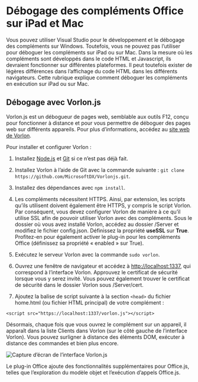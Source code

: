 
# Débogage des compléments Office sur iPad et Mac

Vous pouvez utiliser Visual Studio pour le développement et le débogage des compléments sur Windows. Toutefois, vous ne pouvez pas l’utiliser pour déboguer les compléments sur iPad ou sur Mac. Dans la mesure où les compléments sont développés dans le code HTML et Javascript, ils devraient fonctionner sur différentes plateformes. Il peut toutefois exister de légères différences dans l’affichage du code HTML dans les différents navigateurs. Cette rubrique explique comment déboguer les compléments en exécution sur iPad ou sur Mac. 

## Débogage avec Vorlon.js 

Vorlon.js est un débogueur de pages web, semblable aux outils F12, conçu pour fonctionner à distance et pour vous permettre de déboguer des pages web sur différents appareils. Pour plus d’informations, accédez au [site web de Vorlon](http://www.vorlonjs.com).  

Pour installer et configurer Vorlon : 

1.  Installez [Node.js](https://nodejs.org) et [Git](https://git-scm.com/) si ce n’est pas déjà fait. 

2.  Installez Vorlon à l’aide de Git avec la commande suivante : `git clone https://github.com/MicrosoftDX/Vorlonjs.git`.

3.  Installez des dépendances avec `npm install`.

4.  Les compléments nécessitent HTTPS. Ainsi, par extension, les scripts qu’ils utilisent doivent également être HTTPS, y compris le script Vorlon. Par conséquent, vous devez configurer Vorlon de manière à ce qu’il utilise SSL afin de pouvoir utiliser Vorlon avec des compléments. Sous le dossier où vous avez installé Vorlon, accédez au dossier /Server et modifiez le fichier config.json. Définissez la propriété **useSSL** sur **True**. Profitez-en pour également activer le plug-in pour les compléments Office (définissez sa propriété « enabled » sur True). 

5.  Exécutez le serveur Vorlon avec la commande `sudo vorlon`. 

6.  Ouvrez une fenêtre de navigateur et accédez à [http://localhost:1337](http://localhost:1337), qui correspond à l’interface Vorlon. Approuvez le certificat de sécurité lorsque vous y serez invité. Vous pouvez également trouver le certificat de sécurité dans le dossier Vorlon sous /Server/cert. 

7.  Ajoutez la balise de script suivante à la section `<head>` du fichier home.html (ou fichier HTML principal) de votre complément :
```    
<script src="https://localhost:1337/vorlon.js"></script>    
```  

Désormais, chaque fois que vous ouvrez le complément sur un appareil, il apparaît dans la liste Clients dans Vorlon (sur le côté gauche de l’interface Vorlon). Vous pouvez surligner à distance des éléments DOM, exécuter à distance des commandes et bien plus encore.  

![Capture d’écran de l’interface Vorlon.js](../../images/vorlon_interface.png)

Le plug-in Office ajoute des fonctionnalités supplémentaires pour Office.js, telles que l’exploration du modèle objet et l’exécution d’appels Office.js. 

